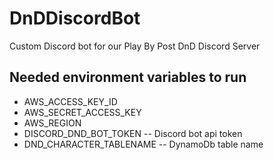 # DnDDiscordBot
Custom Discord bot for our Play By Post DnD Discord Server

## Needed environment variables to run

* AWS_ACCESS_KEY_ID
* AWS_SECRET_ACCESS_KEY
* AWS_REGION
* DISCORD_DND_BOT_TOKEN -- Discord bot api token
* DND_CHARACTER_TABLENAME -- DynamoDb table name
